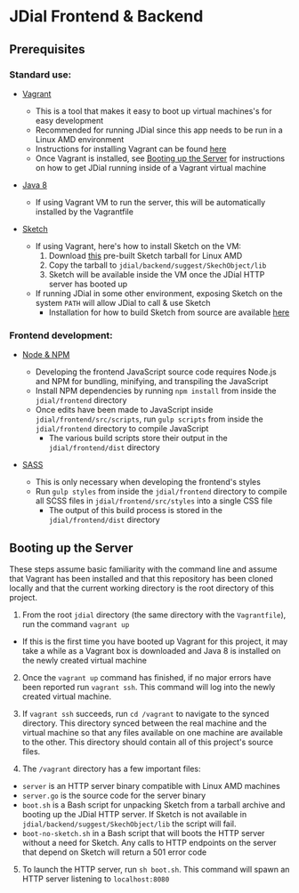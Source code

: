 # JDial Frontend & Backend

## Prerequisites

### Standard use:

- [Vagrant](https://www.vagrantup.com/)
  - This is a tool that makes it easy to boot up virtual machines's for easy development
  - Recommended for running JDial since this app needs to be run in a Linux AMD environment
  - Instructions for installing Vagrant can be found [here](https://www.vagrantup.com/docs/installation/)
  - Once Vagrant is installed, see [Booting up the Server](https://github.com/isaacev/jdial-webapp#booting-up-the-server) for instructions on how to get JDial running inside of a Vagrant virtual machine

- [Java 8](https://docs.oracle.com/javase/8/docs/technotes/guides/install/install_overview.html)
  - If using Vagrant VM to run the server, this will be automatically installed by the Vagrantfile

- [Sketch](https://bitbucket.org/gatoatigrado/sketch-frontend/wiki/Installation)
  - If using Vagrant, here's how to install Sketch on the VM:
    1. Download [this](https://github.com/isaacev/jdial-webapp/releases/tag/0.1) pre-built Sketch tarball for Linux AMD
    2. Copy the tarball to `jdial/backend/suggest/SkechObject/lib`
    3. Sketch will be available inside the VM once the JDial HTTP server has booted up
  - If running JDial in some other environment, exposing Sketch on the system `PATH` will allow JDial to call & use Sketch
    - Installation for how to build Sketch from source are available [here](https://bitbucket.org/gatoatigrado/sketch-frontend/wiki/Installation)


### Frontend development:

- [Node & NPM](https://nodejs.org/en/)
  - Developing the frontend JavaScript source code requires Node.js and NPM for bundling, minifying, and transpiling the JavaScript
  - Install NPM dependencies by running `npm install` from inside the `jdial/frontend` directory
  - Once edits have been made to JavaScript inside `jdial/frontend/src/scripts`, run `gulp scripts` from inside the `jdial/frontend` directory to compile JavaScript
    - The various build scripts store their output in the `jdial/frontend/dist` directory

- [SASS](http://sass-lang.com/install)
  - This is only necessary when developing the frontend's styles
  - Run `gulp styles` from inside the `jdial/frontend` directory to compile all SCSS files in `jdial/frontend/src/styles` into a single CSS file
    - The output of this build process is stored in the `jdial/frontend/dist` directory


## Booting up the Server

These steps assume basic familiarity with the command line and assume that Vagrant has been installed and that this repository has been cloned locally and that the current working directory is the root directory of this project.

1. From the root `jdial` directory (the same directory with the `Vagrantfile`), run the command `vagrant up`
  - If this is the first time you have booted up Vagrant for this project, it may take a while as a Vagrant box is downloaded and Java 8 is installed on the newly created virtual machine

2. Once the `vagrant up` command has finished, if no major errors have been reported run `vagrant ssh`. This command will log into the newly created virtual machine.

3. If `vagrant ssh` succeeds, run `cd /vagrant` to navigate to the synced directory. This directory synced between the real machine and the virtual machine so that any files available on one machine are available to the other. This directory should contain all of this project's source files.

4. The `/vagrant` directory has a few important files:
  - `server` is an HTTP server binary compatible with Linux AMD machines
  - `server.go` is the source code for the server binary
  - `boot.sh` is a Bash script for unpacking Sketch from a tarball archive and booting up the JDial HTTP server. If Sketch is not available in `jdial/backend/suggest/SkechObject/lib` the script will fail.
  - `boot-no-sketch.sh` in a Bash script that will boots the HTTP server without a need for Sketch. Any calls to HTTP endpoints on the server that depend on Sketch will return a 501 error code

5. To launch the HTTP server, run `sh boot.sh`. This command will spawn an HTTP server listening to `localhost:8080`
